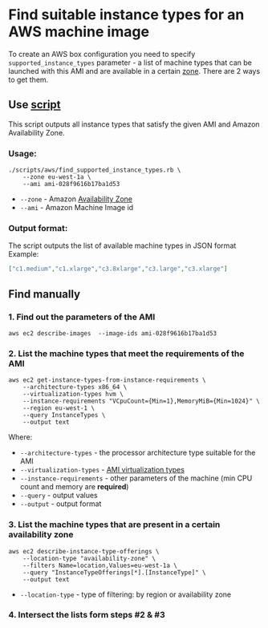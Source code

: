 # Find suitable instance types for an AWS machine image
To create an AWS box configuration you need to specify `supported_instance_types` parameter -  a list of machine types that can be launched with this AMI and are available in a certain [zone](https://docs.aws.amazon.com/AWSEC2/latest/UserGuide/using-regions-availability-zones.html). There are 2 ways to get them.

## Use [script](../../scripts/aws/find_supported_instance_types.rb)
This script outputs all instance types that satisfy the given AMI and Amazon Availability Zone.

### Usage:
```shell script
./scripts/aws/find_supported_instance_types.rb \
    --zone eu-west-1a \
    --ami ami-028f9616b17ba1d53
```

- `--zone` - Amazon [Availability Zone](https://docs.aws.amazon.com/AWSEC2/latest/UserGuide/using-regions-availability-zones.html)
- `--ami` - Amazon Machine Image id

### Output format:
The script outputs the list of available machine types in JSON format
Example:
```json
["c1.medium","c1.xlarge","c3.8xlarge","c3.large","c3.xlarge"]
```

## Find manually
### 1. Find out the parameters of the AMI
```
aws ec2 describe-images  --image-ids ami-028f9616b17ba1d53
```

### 2. List the machine types that meet the requirements of the AMI
```
aws ec2 get-instance-types-from-instance-requirements \
    --architecture-types x86_64 \
    --virtualization-types hvm \
    --instance-requirements "VCpuCount={Min=1},MemoryMiB={Min=1024}" \
    --region eu-west-1 \
    --query InstanceTypes \
    --output text
```
Where:
- `--architecture-types` - the processor architecture type suitable for the AMI
- `--virtualization-types` - [AMI virtualization types](https://docs.aws.amazon.com/AWSEC2/latest/UserGuide/virtualization_types.html)
- `--instance-requirements` - other parameters of the machine (min CPU count and memory are **required**)
- `--query` - output values
- `--output` - output format

### 3. List the machine types that are present in a certain availability zone
```
aws ec2 describe-instance-type-offerings \
    --location-type "availability-zone" \
    --filters Name=location,Values=eu-west-1a \
    --query "InstanceTypeOfferings[*].[InstanceType]" \
    --output text

```
- `--location-type` - type of filtering: by region or availability zone

### 4. Intersect the lists form steps #2 & #3

